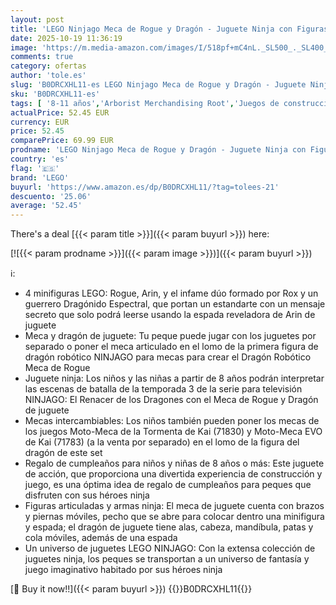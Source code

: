 ```yaml
---
layout: post
title: 'LEGO Ninjago Meca de Rogue y Dragón - Juguete Ninja con Figuras Articuladas de Dragón y Meca - 4 Minifiguras Inc. Lloyd y Arin y Espada Reveladora - Regalo para Niños de 8+ Años y Fans 71843'
date: 2025-10-19 11:36:19
image: 'https://m.media-amazon.com/images/I/518pf+mC4nL._SL500_._SL400_.jpg'
comments: true
category: ofertas
author: 'tole.es'
slug: 'B0DRCXHL11-es LEGO Ninjago Meca de Rogue y Dragón - Juguete Ninja con...'
sku: 'B0DRCXHL11-es'
tags: [ '8-11 años','Arborist Merchandising Root','Juegos de construcción para niños','Juguetes','Juguetes y juegos','Paid Social - CML Toys','Self Service','Sets de construcción','Special Features Stores','TB selection','TLW selection','Top brands in Toys','b6d17eda-2c26-45ed-a098-453a9f96e839_0','b6d17eda-2c26-45ed-a098-453a9f96e839_101','b6d17eda-2c26-45ed-a098-453a9f96e839_3601','b6d17eda-2c26-45ed-a098-453a9f96e839_6301','lego','🇪🇸', ]
actualPrice: 52.45 EUR
currency: EUR
price: 52.45
comparePrice: 69.99 EUR
prodname: 'LEGO Ninjago Meca de Rogue y Dragón - Juguete Ninja con Figuras Articuladas de Dragón y Meca - 4 Minifiguras Inc. Lloyd y Arin y Espada Reveladora - Regalo para Niños de 8+ Años y Fans 71843'
country: 'es'
flag: '🇪🇸'
brand: 'LEGO'
buyurl: 'https://www.amazon.es/dp/B0DRCXHL11/?tag=tolees-21'
descuento: '25.06'
average: '52.45'
---
```


There's a deal [{{< param title >}}]({{< param buyurl >}})  here:

[![{{< param prodname >}}]({{< param image >}})]({{< param buyurl >}})

ℹ️:

- 4 minifiguras LEGO: Rogue, Arin, y el infame dúo formado por Rox y un guerrero Dragónido Espectral, que portan un estandarte con un mensaje secreto que solo podrá leerse usando la espada reveladora de Arin de juguete
- Meca y dragón de juguete: Tu peque puede jugar con los juguetes por separado o poner el meca articulado en el lomo de la primera figura de dragón robótico NINJAGO para mecas para crear el Dragón Robótico Meca de Rogue
- Juguete ninja: Los niños y las niñas a partir de 8 años podrán interpretar las escenas de batalla de la temporada 3 de la serie para televisión NINJAGO: El Renacer de los Dragones con el Meca de Rogue y Dragón de juguete
- Mecas intercambiables: Los niños también pueden poner los mecas de los juegos Moto-Meca de la Tormenta de Kai (71830) y Moto-Meca EVO de Kai (71783) (a la venta por separado) en el lomo de la figura del dragón de este set
- Regalo de cumpleaños para niños y niñas de 8 años o más: Este juguete de acción, que proporciona una divertida experiencia de construcción y juego, es una óptima idea de regalo de cumpleaños para peques que disfruten con sus héroes ninja
- Figuras articuladas y armas ninja: El meca de juguete cuenta con brazos y piernas móviles, pecho que se abre para colocar dentro una minifigura y espada; el dragón de juguete tiene alas, cabeza, mandíbula, patas y cola móviles, además de una espada
- Un universo de juguetes LEGO NINJAGO: Con la extensa colección de juguetes ninja, los peques se transportan a un universo de fantasía y juego imaginativo habitado por sus héroes ninja

[🛒 Buy it now!!]({{< param buyurl >}})
{{<world>}}B0DRCXHL11{{</world>}}
